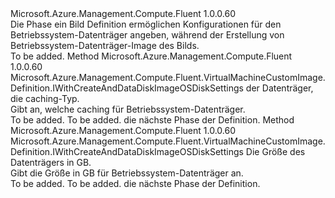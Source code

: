 <Type Name="IWithOSDiskSettings" FullName="Microsoft.Azure.Management.Compute.Fluent.VirtualMachineCustomImage.Definition.IWithOSDiskSettings">
  <TypeSignature Language="C#" Value="public interface IWithOSDiskSettings" />
  <TypeSignature Language="ILAsm" Value=".class public interface auto ansi abstract IWithOSDiskSettings" />
  <TypeSignature Language="DocId" Value="T:Microsoft.Azure.Management.Compute.Fluent.VirtualMachineCustomImage.Definition.IWithOSDiskSettings" />
  <TypeSignature Language="VB.NET" Value="Public Interface IWithOSDiskSettings" />
  <TypeSignature Language="F#" Value="type IWithOSDiskSettings = interface" />
  <AssemblyInfo>
    <AssemblyName>Microsoft.Azure.Management.Compute.Fluent</AssemblyName>
    <AssemblyVersion>1.0.0.60</AssemblyVersion>
  </AssemblyInfo>
  <Interfaces />
  <Docs>
    <summary>
            Die Phase ein Bild Definition ermöglichen Konfigurationen für den Betriebssystem-Datenträger angeben, während der Erstellung von Betriebssystem-Datenträger-Image des Bilds.
            </summary>
    <remarks>To be added.</remarks>
  </Docs>
  <Members>
    <Member MemberName="WithOSDiskCaching">
      <MemberSignature Language="C#" Value="public Microsoft.Azure.Management.Compute.Fluent.VirtualMachineCustomImage.Definition.IWithCreateAndDataDiskImageOSDiskSettings WithOSDiskCaching (Microsoft.Azure.Management.Compute.Fluent.Models.CachingTypes cachingType);" />
      <MemberSignature Language="ILAsm" Value=".method public hidebysig newslot virtual instance class Microsoft.Azure.Management.Compute.Fluent.VirtualMachineCustomImage.Definition.IWithCreateAndDataDiskImageOSDiskSettings WithOSDiskCaching(valuetype Microsoft.Azure.Management.Compute.Fluent.Models.CachingTypes cachingType) cil managed" />
      <MemberSignature Language="DocId" Value="M:Microsoft.Azure.Management.Compute.Fluent.VirtualMachineCustomImage.Definition.IWithOSDiskSettings.WithOSDiskCaching(Microsoft.Azure.Management.Compute.Fluent.Models.CachingTypes)" />
      <MemberSignature Language="VB.NET" Value="Public Function WithOSDiskCaching (cachingType As CachingTypes) As IWithCreateAndDataDiskImageOSDiskSettings" />
      <MemberSignature Language="F#" Value="abstract member WithOSDiskCaching : Microsoft.Azure.Management.Compute.Fluent.Models.CachingTypes -&gt; Microsoft.Azure.Management.Compute.Fluent.VirtualMachineCustomImage.Definition.IWithCreateAndDataDiskImageOSDiskSettings" Usage="iWithOSDiskSettings.WithOSDiskCaching cachingType" />
      <MemberType>Method</MemberType>
      <AssemblyInfo>
        <AssemblyName>Microsoft.Azure.Management.Compute.Fluent</AssemblyName>
        <AssemblyVersion>1.0.0.60</AssemblyVersion>
      </AssemblyInfo>
      <ReturnValue>
        <ReturnType>Microsoft.Azure.Management.Compute.Fluent.VirtualMachineCustomImage.Definition.IWithCreateAndDataDiskImageOSDiskSettings</ReturnType>
      </ReturnValue>
      <Parameters>
        <Parameter Name="cachingType" Type="Microsoft.Azure.Management.Compute.Fluent.Models.CachingTypes" />
      </Parameters>
      <Docs>
        <param name="cachingType">der Datenträger, die caching-Typ.</param>
        <summary>
            Gibt an, welche caching für Betriebssystem-Datenträger.
            </summary>
        <returns>To be added.</returns>
        <remarks>To be added.</remarks>
        <return>die nächste Phase der Definition.</return>
      </Docs>
    </Member>
    <Member MemberName="WithOSDiskSizeInGB">
      <MemberSignature Language="C#" Value="public Microsoft.Azure.Management.Compute.Fluent.VirtualMachineCustomImage.Definition.IWithCreateAndDataDiskImageOSDiskSettings WithOSDiskSizeInGB (int diskSizeGB);" />
      <MemberSignature Language="ILAsm" Value=".method public hidebysig newslot virtual instance class Microsoft.Azure.Management.Compute.Fluent.VirtualMachineCustomImage.Definition.IWithCreateAndDataDiskImageOSDiskSettings WithOSDiskSizeInGB(int32 diskSizeGB) cil managed" />
      <MemberSignature Language="DocId" Value="M:Microsoft.Azure.Management.Compute.Fluent.VirtualMachineCustomImage.Definition.IWithOSDiskSettings.WithOSDiskSizeInGB(System.Int32)" />
      <MemberSignature Language="VB.NET" Value="Public Function WithOSDiskSizeInGB (diskSizeGB As Integer) As IWithCreateAndDataDiskImageOSDiskSettings" />
      <MemberSignature Language="F#" Value="abstract member WithOSDiskSizeInGB : int -&gt; Microsoft.Azure.Management.Compute.Fluent.VirtualMachineCustomImage.Definition.IWithCreateAndDataDiskImageOSDiskSettings" Usage="iWithOSDiskSettings.WithOSDiskSizeInGB diskSizeGB" />
      <MemberType>Method</MemberType>
      <AssemblyInfo>
        <AssemblyName>Microsoft.Azure.Management.Compute.Fluent</AssemblyName>
        <AssemblyVersion>1.0.0.60</AssemblyVersion>
      </AssemblyInfo>
      <ReturnValue>
        <ReturnType>Microsoft.Azure.Management.Compute.Fluent.VirtualMachineCustomImage.Definition.IWithCreateAndDataDiskImageOSDiskSettings</ReturnType>
      </ReturnValue>
      <Parameters>
        <Parameter Name="diskSizeGB" Type="System.Int32" />
      </Parameters>
      <Docs>
        <param name="diskSizeGB">Die Größe des Datenträgers in GB.</param>
        <summary>
            Gibt die Größe in GB für Betriebssystem-Datenträger an.
            </summary>
        <returns>To be added.</returns>
        <remarks>To be added.</remarks>
        <return>die nächste Phase der Definition.</return>
      </Docs>
    </Member>
  </Members>
</Type>